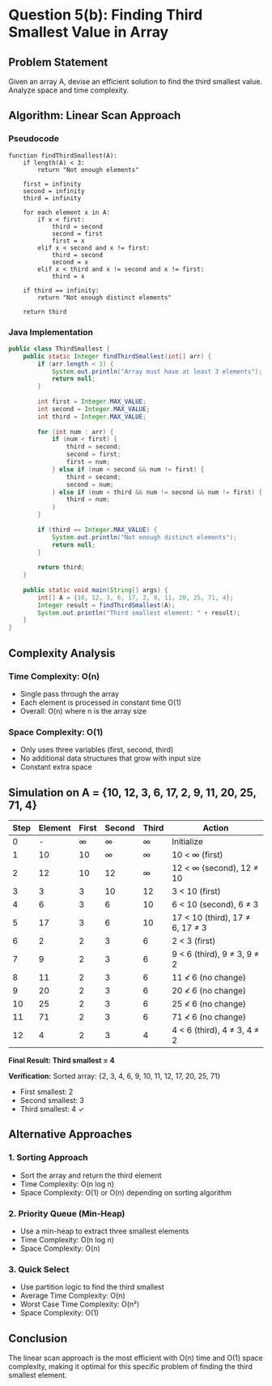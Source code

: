 # Question 5(b): Finding Third Smallest Value in Array

## Problem Statement
Given an array A, devise an efficient solution to find the third smallest value. Analyze space and time complexity.

## Algorithm: Linear Scan Approach

### Pseudocode
```
function findThirdSmallest(A):
    if length(A) < 3:
        return "Not enough elements"
    
    first = infinity
    second = infinity  
    third = infinity
    
    for each element x in A:
        if x < first:
            third = second
            second = first
            first = x
        elif x < second and x != first:
            third = second
            second = x
        elif x < third and x != second and x != first:
            third = x
    
    if third == infinity:
        return "Not enough distinct elements"
    
    return third
```

### Java Implementation
```java
public class ThirdSmallest {
    public static Integer findThirdSmallest(int[] arr) {
        if (arr.length < 3) {
            System.out.println("Array must have at least 3 elements");
            return null;
        }
        
        int first = Integer.MAX_VALUE;
        int second = Integer.MAX_VALUE;
        int third = Integer.MAX_VALUE;
        
        for (int num : arr) {
            if (num < first) {
                third = second;
                second = first;
                first = num;
            } else if (num < second && num != first) {
                third = second;
                second = num;
            } else if (num < third && num != second && num != first) {
                third = num;
            }
        }
        
        if (third == Integer.MAX_VALUE) {
            System.out.println("Not enough distinct elements");
            return null;
        }
        
        return third;
    }
    
    public static void main(String[] args) {
        int[] A = {10, 12, 3, 6, 17, 2, 9, 11, 20, 25, 71, 4};
        Integer result = findThirdSmallest(A);
        System.out.println("Third smallest element: " + result);
    }
}
```

## Complexity Analysis

### Time Complexity: O(n)
- Single pass through the array
- Each element is processed in constant time O(1)
- Overall: O(n) where n is the array size

### Space Complexity: O(1)
- Only uses three variables (first, second, third)
- No additional data structures that grow with input size
- Constant extra space

## Simulation on A = {10, 12, 3, 6, 17, 2, 9, 11, 20, 25, 71, 4}

| Step | Element | First | Second | Third | Action |
|------|---------|-------|--------|-------|--------|
| 0    | -       | ∞     | ∞      | ∞     | Initialize |
| 1    | 10      | 10    | ∞      | ∞     | 10 < ∞ (first) |
| 2    | 12      | 10    | 12     | ∞     | 12 < ∞ (second), 12 ≠ 10 |
| 3    | 3       | 3     | 10     | 12    | 3 < 10 (first) |
| 4    | 6       | 3     | 6      | 10    | 6 < 10 (second), 6 ≠ 3 |
| 5    | 17      | 3     | 6      | 10    | 17 < 10 (third), 17 ≠ 6, 17 ≠ 3 |
| 6    | 2       | 2     | 3      | 6     | 2 < 3 (first) |
| 7    | 9       | 2     | 3      | 6     | 9 < 6 (third), 9 ≠ 3, 9 ≠ 2 |
| 8    | 11      | 2     | 3      | 6     | 11 ≮ 6 (no change) |
| 9    | 20      | 2     | 3      | 6     | 20 ≮ 6 (no change) |
| 10   | 25      | 2     | 3      | 6     | 25 ≮ 6 (no change) |
| 11   | 71      | 2     | 3      | 6     | 71 ≮ 6 (no change) |
| 12   | 4       | 2     | 3      | 4     | 4 < 6 (third), 4 ≠ 3, 4 ≠ 2 |

**Final Result: Third smallest = 4**

**Verification:**
Sorted array: {2, 3, 4, 6, 9, 10, 11, 12, 17, 20, 25, 71}
- First smallest: 2
- Second smallest: 3  
- Third smallest: 4 ✓

## Alternative Approaches

### 1. Sorting Approach
- Sort the array and return the third element
- Time Complexity: O(n log n)
- Space Complexity: O(1) or O(n) depending on sorting algorithm

### 2. Priority Queue (Min-Heap)
- Use a min-heap to extract three smallest elements
- Time Complexity: O(n log n)
- Space Complexity: O(n)

### 3. Quick Select
- Use partition logic to find the third smallest
- Average Time Complexity: O(n)
- Worst Case Time Complexity: O(n²)
- Space Complexity: O(1)

## Conclusion
The linear scan approach is the most efficient with O(n) time and O(1) space complexity, making it optimal for this specific problem of finding the third smallest element.
